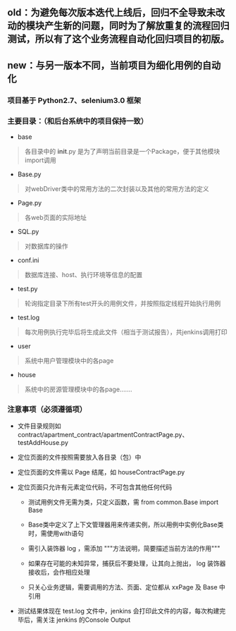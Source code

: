 ## old：为避免每次版本迭代上线后，回归不全导致未改动的模块产生新的问题，同时为了解放重复的流程回归测试，所以有了这个业务流程自动化回归项目的初版。

## new：与另一版本不同，当前项目为细化用例的自动化


### 项目基于 Python2.7、selenium3.0 框架

### 主要目录：（和后台系统中的项目保持一致）
* base
> 各目录中的 __init__.py 是为了声明当前目录是一个Package，便于其他模块import调用

* Base.py
> 对webDriver类中的常用方法的二次封装以及其他的常用方法的定义

* Page.py
> 各web页面的实际地址

* SQL.py
> 对数据库的操作

* conf.ini
> 数据库连接、host、执行环境等信息的配置

* test.py
> 轮询指定目录下所有test开头的用例文件，并按照指定线程开始执行用例

* test.log
> 每次用例执行完毕后将生成此文件（相当于测试报告），共jenkins调用打印

* user
> 系统中用户管理模块中的各page

* house
> 系统中的房源管理模块中的各page.......


### 注意事项（必须遵循项）

* 文件目录规则如   contract/apartment_contract/apartmentContractPage.py、testAddHouse.py

* 定位页面的文件按照需要放入各目录（包）中

* 定位页面的文件需以 Page 结尾，如 houseContractPage.py

* 定位页面只允许有元素定位代码，不可包含其他任何代码

    * 测试用例文件无需为类，只定义函数，需 from common.Base import Base

    * Base类中定义了上下文管理器用来传递实例，所以用例中实例化Base类时，需使用with语句

    * 需引入装饰器 log ，需添加  """方法说明，简要描述当前方法的作用"""

    * 如果存在可能的未知异常，捕获后不要处理，让其向上抛出， log 装饰器接收后，会作相应处理

    * 只关心业务逻辑，需要调用的方法、页面、定位都从 xxPage 及 Base 中引用

* 测试结果体现在 test.log 文件中，jenkins 会打印此文件的内容，每次构建完毕后，需关注 jenkins 的Console Output


